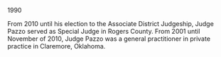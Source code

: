 ﻿---
fname: 'Stephen'
lname: 'Pazzo'
id: 1027
published: False
layout: judge-bio
---
1990

From 2010 until his election to the Associate District Judgeship, Judge
Pazzo served as Special Judge in Rogers County. From 2001 until November
of 2010, Judge Pazzo was a general practitioner in private practice in
Claremore, Oklahoma.
